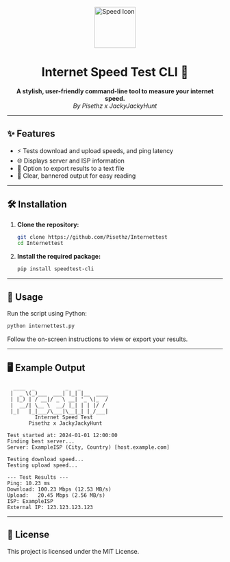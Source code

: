 <p align="center">
  <img src="https://img.icons8.com/fluency/96/000000/speed.png" alt="Speed Icon" width="96" height="96"/>
</p>

<h1 align="center">Internet Speed Test CLI 🚀</h1>

<p align="center">
  <b>A stylish, user-friendly command-line tool to measure your internet speed.</b><br>
  <i>By Pisethz x JackyJackyHunt</i>
</p>

---

## ✨ Features

- ⚡ Tests download and upload speeds, and ping latency
- 🌐 Displays server and ISP information
- 📝 Option to export results to a text file
- 🎨 Clear, bannered output for easy reading

---

## 🛠️ Installation

1. <b>Clone the repository:</b>
   ```bash
   git clone https://github.com/Pisethz/Internettest
   cd Internettest
   ```
2. <b>Install the required package:</b>
   ```bash
   pip install speedtest-cli
   ```

---

## 🚦 Usage

Run the script using Python:

```bash
python internettest.py
```

Follow the on-screen instructions to view or export your results.

---

## 🖥️ Example Output

```
  ____  _          _   _         
 |  _ \(_)___  ___| |_| |__  ____
 | |_) | / __|/ _ \ __| '_ \|_  /
 |  __/| \__ \  __/ |_| | | |/ / 
 |_|   |_|___/\___|\__|_| |_/___|
         Internet Speed Test
       Pisethz x JackyJackyHunt

Test started at: 2024-01-01 12:00:00
Finding best server...
Server: ExampleISP (City, Country) [host.example.com]

Testing download speed...
Testing upload speed...

--- Test Results ---
Ping: 10.23 ms
Download: 100.23 Mbps (12.53 MB/s)
Upload:   20.45 Mbps (2.56 MB/s)
ISP: ExampleISP
External IP: 123.123.123.123
```

---

## 📄 License

This project is licensed under the MIT License. 